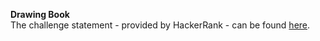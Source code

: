 **Drawing Book**
<br>
The challenge statement - provided by HackerRank -  can be found [here](src/main/resources/drawing-book.pdf).